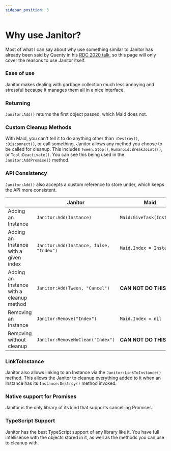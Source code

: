 ```yaml
---
sidebar_position: 3
---
```


# Why use Janitor?

Most of what I can say about why use something similar to Janitor has already been said by Quenty in his [RDC 2020 talk](https://www.youtube.com/watch?v=MOjiKS6F59s), so this page will only cover the reasons to use Janitor itself.

### Ease of use

Janitor makes dealing with garbage collection much less annoying and stressful because it manages them all in a nice interface.

### Returning

`Janitor:Add()` returns the first object passed, which Maid does not.

### Custom Cleanup Methods

With Maid, you can't tell it to do anything other than `:Destroy()`, `:Disconnect()`, or call something. Janitor allows any method you choose to be called for cleanup. This includes `Tween:Stop()`, `Humanoid:BreakJoints()`, or `Tool:Deactivate()`. You can see this being used in the `Janitor:AddPromise()` method.

### API Consistency

`Janitor:Add()` also accepts a custom reference to store under, which keeps the API more consistent.

|                                          | **Janitor**                             | **Maid**                  | **Trove**                    |
|------------------------------------------|-----------------------------------------|---------------------------|------------------------------|
| Adding an Instance                       | `Janitor:Add(Instance)`                 | `Maid:GiveTask(Instance)` | `Trove:Add(Instance)`        |
| Adding an Instance with a given index    | `Janitor:Add(Instance, false, "Index")` | `Maid.Index = Instance`   | **CAN NOT DO THIS**          |
| Adding an Instance with a cleanup method | `Janitor:Add(Tween, "Cancel")`          | **CAN NOT DO THIS**       | `Trove:Add(Tween, "Cancel")` |
| Removing an Instance                     | `Janitor:Remove("Index")`               | `Maid.Index = nil`        | **CAN NOT DO THIS**          |
| Removing without cleanup                 | `Janitor:RemoveNoClean("Index")`        | **CAN NOT DO THIS**       | **CAN NOT DO THIS**          |

### LinkToInstance

Janitor also allows linking to an Instance via the `Janitor:LinkToInstance()` method. This allows the Janitor to cleanup everything added to it when an Instance has its `Instance:Destroy()` method invoked.

### Native support for Promises

Janitor is the only library of its kind that supports cancelling Promises.

### TypeScript Support

Janitor has the best TypeScript support of any library like it. You have full intellisense with the objects stored in it, as well as the methods you can use to cleanup with.
